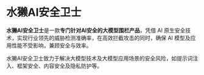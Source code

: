 # 水獭AI安全卫士

**水獭AI安全卫士**是一款**专门针对AI安全的大模型围栏产品**，凭借 AI 原生安全技术，实现行业领先的威胁检测准确率，在高效拦截攻击的同时，确保 AI 模型及应用性能不受影响，兼顾安全与效率。

水獭AI安全卫士致力于解决大模型技术及大模型应用场景的安全风险，如提示词注入、框架安全、内容安全及隐私防护等。

<figure><img src="https://icn0tdp1q83o.feishu.cn/space/api/box/stream/download/asynccode/?code=Y2M5MmViOGRlNDQzYTEzZDA0MWI4YWFkMDYyOWUzZDlfQUtSQlhtd09BMFB3V2JQWG9VUkZzbHBpMkhVM3dVZjJfVG9rZW46UW44VWJadVdPb2xSdkJ4UEtTeWMybUp0bmVjXzE3NTEwMDI3Mjc6MTc1MTAwNjMyN19WNA" alt=""><figcaption></figcaption></figure>

<figure><img src="https://icn0tdp1q83o.feishu.cn/space/api/box/stream/download/asynccode/?code=YmQ3NzljYzBlZDI5ODU1MTVhZjhhYzM0NzRmNzRiMzNfdDlCaG14a0tJTlM2ZkZLRWRHVVdZb0s1Q1lwR0hGdFdfVG9rZW46UW44VWJadVdPb2xSdkJ4UEtTeWMybUp0bmVjXzE3NTA5NDIxNTM6MTc1MDk0NTc1M19WNA" alt=""><figcaption></figcaption></figure>
